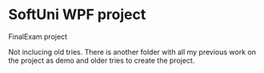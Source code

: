 # SoftUni WPF project
 FinalExam project


Not inclucing old tries. There is another folder with all my previous work on the project as demo and older tries to create the project.
